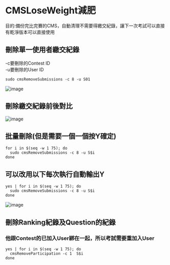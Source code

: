 # CMSLoseWeight減肥  
目的:備份完比完賽的CMS，自動清理不需要得繳交紀錄，讓下一次考試可以直接有乾淨版本可以直接使用

## 刪除單一使用者繳交紀錄  
-c要刪除的Contest ID  
-u要刪除的User ID  
```  
sudo cmsRemoveSubmissions -c 8 -u S01  
``` 
![image](https://github.com/user-attachments/assets/c3cfa183-0781-468e-ada3-e0bf263de8d6)  
## 刪除繳交紀錄前後對比  
![image](https://github.com/user-attachments/assets/ee42963c-274b-4566-9d3b-2b591d9c5e00)  
## 批量刪除(但是需要一個一個按Y確定)  
```
for i in $(seq -w 1 75); do
  sudo cmsRemoveSubmissions -c 8 -u S$i
done

```
## 可以改用以下每次執行自動輸出Y  
```
yes | for i in $(seq -w 1 75); do
  sudo cmsRemoveSubmissions -c 8 -u S$i
done
```
![image](https://github.com/user-attachments/assets/c0158a8d-1f17-43fd-8908-6cd4d5f149c8)  
## 刪除Ranking紀錄及Question的紀錄  
### 他跟Contest的已加入User綁在一起，所以考試需要重加入User
```
yes | for i in $(seq -w 1 75); do
  cmsRemoveParticipation -c 1  S$i
done
```


